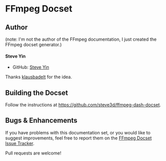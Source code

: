 # FFmpeg Docset

## Author

(note: I'm not the author of the FFmpeg documentation, I just created the FFmpeg docset generator.)

#### Steve Yin

- GitHub: [Steve Yin](https://github.com/steve3d)

Thanks [klausbadelt](https://github.com/klausbadelt) for the idea.

## Building the Docset

Follow the instructions at <https://github.com/steve3d/ffmpeg-dash-docset>.

## Bugs & Enhancements

If you have problems with this documentation set, or you would like to suggest
improvements, feel free to report them on the
[FFmpeg Docset Issue Tracker](https://github.com/steve3d/ffmpeg-dash-docset).

Pull requests are welcome!
